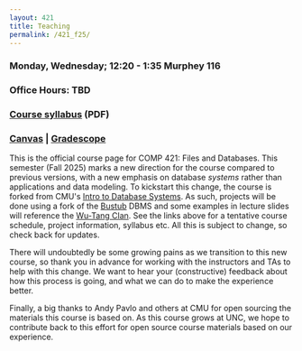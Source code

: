 ```yaml
---
layout: 421
title: Teaching 
permalink: /421_f25/
---
```


### Monday, Wednesday; 12:20 - 1:35 Murphey 116

### Office Hours: TBD

### [Course syllabus](421_syllabus.pdf) (PDF)

### [Canvas](https://uncch.instructure.com/courses/91095) | [Gradescope](https://www.gradescope.com/courses/1078768)

This is the official course page for COMP 421: Files and Databases.
This semester (Fall 2025) marks a new direction for the course compared to previous versions, with a new emphasis on database *systems* rather than applications and data modeling.
To kickstart this change, the course is forked from CMU's [Intro to Database Systems](https://15445.courses.cs.cmu.edu/fall2024/).
As such, projects will be done using a fork of the [Bustub](https://github.com/bsb20/bustub) DBMS and some examples in lecture slides will reference the [Wu-Tang Clan](https://db.cs.cmu.edu/wordpress/wp-content/uploads/2018/04/pavlo-teaching2018.jpg).
See the links above for a tentative course schedule, project information, syllabus etc.
All this is subject to change, so check back for updates.

There will undoubtedly be some growing pains as we transition to this new course, so thank you in advance for working with the instructors and TAs to help with this change.
We want to hear your (constructive) feedback about how this process is going, and what we can do to make the experience better.

Finally, a big thanks to Andy Pavlo and others at CMU for open sourcing the materials this course is based on.
As this course grows at UNC, we hope to contribute back to this effort for open source course materials based on our experience.
